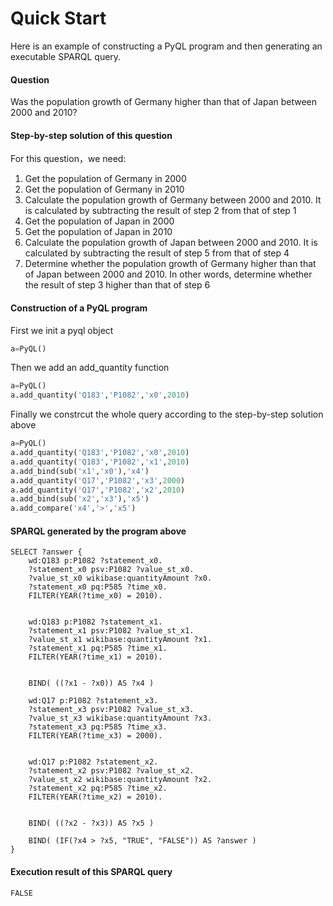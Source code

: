 # Quick Start

Here is an example of constructing a PyQL program and then generating an executable SPARQL query.

#### Question

Was the population growth of Germany higher than that of Japan between 2000 and 2010?

#### Step-by-step solution of this question

For this question，we need:

1. Get the population of Germany in 2000
2. Get the population of Germany in 2010
3. Calculate the population growth of Germany between 2000 and 2010. It is calculated by subtracting the result of step 2 from that of step 1
4. Get the population of Japan in 2000
5. Get the population of Japan in 2010
6. Calculate the population growth of Japan between 2000 and 2010. It is calculated by subtracting the result of step 5 from that of step 4
7. Determine whether the population growth of Germany higher than that of Japan between 2000 and 2010. In other words, determine whether the result of step 3 higher than that of step 6

#### Construction of a PyQL program

First we init a pyql object

```python
a=PyQL()
```

Then we add an add\_quantity function

```python
a=PyQL()
a.add_quantity('Q183','P1082','x0',2010)
```

Finally we constrcut the whole query according to the step-by-step solution above

```python
a=PyQL()
a.add_quantity('Q183','P1082','x0',2010)
a.add_quantity('Q183','P1082','x1',2010)
a.add_bind(sub('x1','x0'),'x4')
a.add_quantity('Q17','P1082','x3',2000)
a.add_quantity('Q17','P1082','x2',2010)
a.add_bind(sub('x2','x3'),'x5')
a.add_compare('x4','>','x5')
```

#### SPARQL generated by the program above

```sparql
SELECT ?answer {
	wd:Q183 p:P1082 ?statement_x0.
	?statement_x0 psv:P1082 ?value_st_x0.
	?value_st_x0 wikibase:quantityAmount ?x0.
	?statement_x0 pq:P585 ?time_x0.
	FILTER(YEAR(?time_x0) = 2010).
	
	
	wd:Q183 p:P1082 ?statement_x1.
	?statement_x1 psv:P1082 ?value_st_x1.
	?value_st_x1 wikibase:quantityAmount ?x1.
	?statement_x1 pq:P585 ?time_x1.
	FILTER(YEAR(?time_x1) = 2010).
	
	
	BIND( ((?x1 - ?x0)) AS ?x4 )
	
	wd:Q17 p:P1082 ?statement_x3.
	?statement_x3 psv:P1082 ?value_st_x3.
	?value_st_x3 wikibase:quantityAmount ?x3.
	?statement_x3 pq:P585 ?time_x3.
	FILTER(YEAR(?time_x3) = 2000).
	
	
	wd:Q17 p:P1082 ?statement_x2.
	?statement_x2 psv:P1082 ?value_st_x2.
	?value_st_x2 wikibase:quantityAmount ?x2.
	?statement_x2 pq:P585 ?time_x2.
	FILTER(YEAR(?time_x2) = 2010).
	
	
	BIND( ((?x2 - ?x3)) AS ?x5 )
	
	BIND( (IF(?x4 > ?x5, "TRUE", "FALSE")) AS ?answer )
}
```

#### Execution result of this SPARQL query

```sparql
FALSE
```
